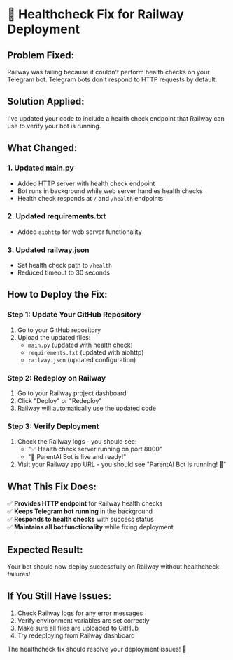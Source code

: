 # 🔧 Healthcheck Fix for Railway Deployment

## **Problem Fixed:**
Railway was failing because it couldn't perform health checks on your Telegram bot. Telegram bots don't respond to HTTP requests by default.

## **Solution Applied:**
I've updated your code to include a health check endpoint that Railway can use to verify your bot is running.

## **What Changed:**

### 1. **Updated main.py**
- Added HTTP server with health check endpoint
- Bot runs in background while web server handles health checks
- Health check responds at `/` and `/health` endpoints

### 2. **Updated requirements.txt**
- Added `aiohttp` for web server functionality

### 3. **Updated railway.json**
- Set health check path to `/health`
- Reduced timeout to 30 seconds

## **How to Deploy the Fix:**

### **Step 1: Update Your GitHub Repository**
1. Go to your GitHub repository
2. Upload the updated files:
   - `main.py` (updated with health check)
   - `requirements.txt` (updated with aiohttp)
   - `railway.json` (updated configuration)

### **Step 2: Redeploy on Railway**
1. Go to your Railway project dashboard
2. Click "Deploy" or "Redeploy"
3. Railway will automatically use the updated code

### **Step 3: Verify Deployment**
1. Check the Railway logs - you should see:
   - "✅ Health check server running on port 8000"
   - "🎉 ParentAI Bot is live and ready!"
2. Visit your Railway app URL - you should see "ParentAI Bot is running! 🤖"

## **What This Fix Does:**

✅ **Provides HTTP endpoint** for Railway health checks  
✅ **Keeps Telegram bot running** in the background  
✅ **Responds to health checks** with success status  
✅ **Maintains all bot functionality** while fixing deployment  

## **Expected Result:**
Your bot should now deploy successfully on Railway without healthcheck failures!

## **If You Still Have Issues:**
1. Check Railway logs for any error messages
2. Verify environment variables are set correctly
3. Make sure all files are uploaded to GitHub
4. Try redeploying from Railway dashboard

The healthcheck fix should resolve your deployment issues! 🚀
